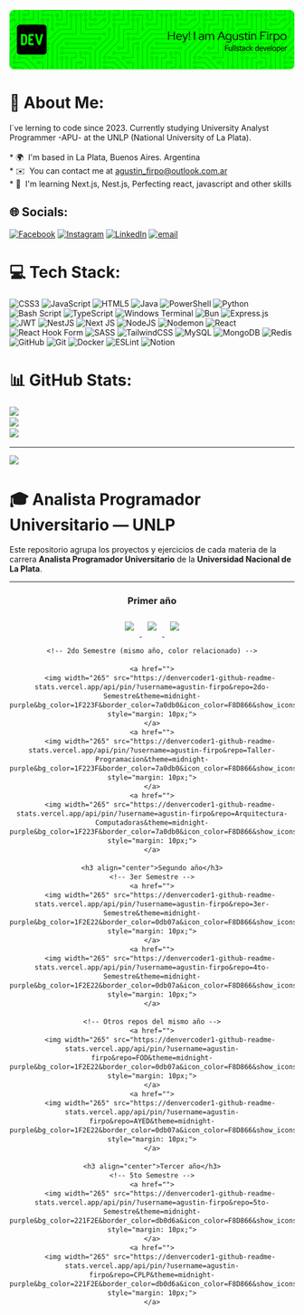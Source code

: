 ![Banner](github-header.png)

# 💫 About Me:
I´ve lerning to code since 2023. Currently studying University Analyst Programmer -APU- at the UNLP (National University of La Plata).<br><br>* 🌍  I'm based in La Plata, Buenos Aires. Argentina<br>* ✉️  You can contact me at [agustin\_firpo@outlook.com.ar](mailto:agustin_firpo@outlook.com.ar)
<br>* 🧠  I'm learning Next.js, Nest.js, Perfecting react, javascript and other skills


## 🌐 Socials:
[![Facebook](https://img.shields.io/badge/Facebook-%231877F2.svg?logo=Facebook&logoColor=white)](https://facebook.com/aggss/) 
[![Instagram](https://img.shields.io/badge/Instagram-%23E4405F.svg?logo=Instagram&logoColor=white)](https://instagram.com/firpoagus) 
[![LinkedIn](https://img.shields.io/badge/LinkedIn-%230077B5.svg?logo=linkedin&logoColor=white)](https://ar.linkedin.com/in/agustin-rodrigo-firpo-0aa86697) 
[![email](https://img.shields.io/badge/Email-D14836?logo=gmail&logoColor=white)](mailto:agustin_firpo@outlook.com.ar) 

# 💻 Tech Stack:
![CSS3](https://img.shields.io/badge/css3-%231572B6.svg?style=for-the-badge&logo=css3&logoColor=white) ![JavaScript](https://img.shields.io/badge/javascript-%23323330.svg?style=for-the-badge&logo=javascript&logoColor=%23F7DF1E) ![HTML5](https://img.shields.io/badge/html5-%23E34F26.svg?style=for-the-badge&logo=html5&logoColor=white) ![Java](https://img.shields.io/badge/java-%23ED8B00.svg?style=for-the-badge&logo=openjdk&logoColor=white) ![PowerShell](https://img.shields.io/badge/PowerShell-%235391FE.svg?style=for-the-badge&logo=powershell&logoColor=white) ![Python](https://img.shields.io/badge/python-3670A0?style=for-the-badge&logo=python&logoColor=ffdd54) ![Bash Script](https://img.shields.io/badge/bash_script-%23121011.svg?style=for-the-badge&logo=gnu-bash&logoColor=white) ![TypeScript](https://img.shields.io/badge/typescript-%23007ACC.svg?style=for-the-badge&logo=typescript&logoColor=white) ![Windows Terminal](https://img.shields.io/badge/Windows%20Terminal-%234D4D4D.svg?style=for-the-badge&logo=windows-terminal&logoColor=white) ![Bun](https://img.shields.io/badge/Bun-%23000000.svg?style=for-the-badge&logo=bun&logoColor=white) ![Express.js](https://img.shields.io/badge/express.js-%23404d59.svg?style=for-the-badge&logo=express&logoColor=%2361DAFB) ![JWT](https://img.shields.io/badge/JWT-black?style=for-the-badge&logo=JSON%20web%20tokens) ![NestJS](https://img.shields.io/badge/nestjs-%23E0234E.svg?style=for-the-badge&logo=nestjs&logoColor=white) ![Next JS](https://img.shields.io/badge/Next-black?style=for-the-badge&logo=next.js&logoColor=white) ![NodeJS](https://img.shields.io/badge/node.js-6DA55F?style=for-the-badge&logo=node.js&logoColor=white) ![Nodemon](https://img.shields.io/badge/NODEMON-%23323330.svg?style=for-the-badge&logo=nodemon&logoColor=%BBDEAD) ![React](https://img.shields.io/badge/react-%2320232a.svg?style=for-the-badge&logo=react&logoColor=%2361DAFB) ![React Hook Form](https://img.shields.io/badge/React%20Hook%20Form-%23EC5990.svg?style=for-the-badge&logo=reacthookform&logoColor=white) ![SASS](https://img.shields.io/badge/SASS-hotpink.svg?style=for-the-badge&logo=SASS&logoColor=white) ![TailwindCSS](https://img.shields.io/badge/tailwindcss-%2338B2AC.svg?style=for-the-badge&logo=tailwind-css&logoColor=white) ![MySQL](https://img.shields.io/badge/mysql-4479A1.svg?style=for-the-badge&logo=mysql&logoColor=white) ![MongoDB](https://img.shields.io/badge/MongoDB-%234ea94b.svg?style=for-the-badge&logo=mongodb&logoColor=white) ![Redis](https://img.shields.io/badge/redis-%23DD0031.svg?style=for-the-badge&logo=redis&logoColor=white) ![GitHub](https://img.shields.io/badge/github-%23121011.svg?style=for-the-badge&logo=github&logoColor=white) ![Git](https://img.shields.io/badge/git-%23F05033.svg?style=for-the-badge&logo=git&logoColor=white) ![Docker](https://img.shields.io/badge/docker-%230db7ed.svg?style=for-the-badge&logo=docker&logoColor=white) ![ESLint](https://img.shields.io/badge/ESLint-4B3263?style=for-the-badge&logo=eslint&logoColor=white) ![Notion](https://img.shields.io/badge/Notion-%23000000.svg?style=for-the-badge&logo=notion&logoColor=white)

# 📊 GitHub Stats:

![](https://github-readme-stats.vercel.app/api?username=arfirpo&theme=chartreuse-dark&hide_border=false&include_all_commits=true&count_private=true)<br/>
![](https://github-readme-streak-stats.herokuapp.com/?user=arfirpo&theme=chartreuse-dark&hide_border=false)<br/>
![](https://github-readme-stats.vercel.app/api/top-langs/?username=arfirpo&theme=chartreuse-dark&hide_border=false&include_all_commits=true&count_private=true&layout=compact)

---
[![](https://visitcount.itsvg.in/api?id=arfirpo&icon=0&color=0)](https://visitcount.itsvg.in)
<!-- Proudly created with GPRM ( https://gprm.itsvg.in ) -->

# 🎓 Analista Programador Universitario — UNLP

Este repositorio agrupa los proyectos y ejercicios de cada materia de la carrera **Analista Programador Universitario** de la **Universidad Nacional de La Plata**.

---

<div align="center">
    <h3 align="center"><b>Primer año</b></h3>
    <!-- 1er Semestre -->
    <a href="https://github.com/Arfirpo/CADP-INFORMATICA-UNLP">
        <img width="265" src="https://denvercoder1-github-readme-stats.vercel.app/api/pin/?username=agustin-firpo&repo=1er-Semestre&theme=midnight-purple&bg_color=1F222E&border_color=6a0dad&icon_color=F8D866&show_icons=false" style="margin: 10px;">
    </a>
    <a href="">
        <img width="265" src="https://denvercoder1-github-readme-stats.vercel.app/api/pin/?username=agustin-firpo&repo=CADP&theme=midnight-purple&bg_color=1F222E&border_color=6a0dad&icon_color=F8D866&show_icons=false" style="margin: 10px;">
    </a>
    <a href="">
        <img width="265" src="https://denvercoder1-github-readme-stats.vercel.app/api/pin/?username=agustin-firpo&repo=OC&theme=midnight-purple&bg_color=1F222E&border_color=6a0dad&icon_color=F8D866&show_icons=false" style="margin: 10px;">
    </a>

    <!-- 2do Semestre (mismo año, color relacionado) -->
    
    <a href="">
        <img width="265" src="https://denvercoder1-github-readme-stats.vercel.app/api/pin/?username=agustin-firpo&repo=2do-Semestre&theme=midnight-purple&bg_color=1F223F&border_color=7a0db0&icon_color=F8D866&show_icons=false" style="margin: 10px;">
    </a>
    <a href="">
        <img width="265" src="https://denvercoder1-github-readme-stats.vercel.app/api/pin/?username=agustin-firpo&repo=Taller-Programacion&theme=midnight-purple&bg_color=1F223F&border_color=7a0db0&icon_color=F8D866&show_icons=false" style="margin: 10px;">
    </a>
    <a href="">
        <img width="265" src="https://denvercoder1-github-readme-stats.vercel.app/api/pin/?username=agustin-firpo&repo=Arquitectura-Computadoras&theme=midnight-purple&bg_color=1F223F&border_color=7a0db0&icon_color=F8D866&show_icons=false" style="margin: 10px;">
    </a>

    <h3 align="center">Segundo año</h3>
    <!-- 3er Semestre -->
    <a href="">
        <img width="265" src="https://denvercoder1-github-readme-stats.vercel.app/api/pin/?username=agustin-firpo&repo=3er-Semestre&theme=midnight-purple&bg_color=1F2E22&border_color=0db07a&icon_color=F8D866&show_icons=false" style="margin: 10px;">
    </a>
    <a href="">
        <img width="265" src="https://denvercoder1-github-readme-stats.vercel.app/api/pin/?username=agustin-firpo&repo=4to-Semestre&theme=midnight-purple&bg_color=1F2E22&border_color=0db07a&icon_color=F8D866&show_icons=false" style="margin: 10px;">
    </a>

    <!-- Otros repos del mismo año -->
    <a href="">
        <img width="265" src="https://denvercoder1-github-readme-stats.vercel.app/api/pin/?username=agustin-firpo&repo=FOD&theme=midnight-purple&bg_color=1F2E22&border_color=0db07a&icon_color=F8D866&show_icons=false" style="margin: 10px;">
    </a>
    <a href="">
        <img width="265" src="https://denvercoder1-github-readme-stats.vercel.app/api/pin/?username=agustin-firpo&repo=AYED&theme=midnight-purple&bg_color=1F2E22&border_color=0db07a&icon_color=F8D866&show_icons=false" style="margin: 10px;">
    </a>

    <h3 align="center">Tercer año</h3>
    <!-- 5to Semestre -->
    <a href="">
        <img width="265" src="https://denvercoder1-github-readme-stats.vercel.app/api/pin/?username=agustin-firpo&repo=5to-Semestre&theme=midnight-purple&bg_color=221F2E&border_color=db0d6a&icon_color=F8D866&show_icons=false" style="margin: 10px;">
    </a>
    <a href="">
        <img width="265" src="https://denvercoder1-github-readme-stats.vercel.app/api/pin/?username=agustin-firpo&repo=CPLP&theme=midnight-purple&bg_color=221F2E&border_color=db0d6a&icon_color=F8D866&show_icons=false" style="margin: 10px;">
    </a>
</div>

